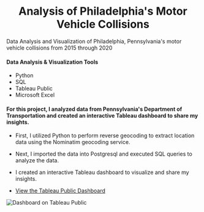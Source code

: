 <h1 align="center">Analysis of Philadelphia's Motor Vehicle Collisions</h1>
Data Analysis and Visualization of Philadelphia, Pennsylvania's motor vehicle collisions from 2015 through 2020

#### Data Analysis & Visualization Tools
+ Python
+ SQL
+ Tableau Public
+ Microsoft Excel

#### For this project, I analyzed data from Pennsylvania's Department of Transportation and created an interactive Tableau dashboard to share my insights.  

+ First, I utilized Python to perform reverse geocoding to extract location data using the Nominatim geocoding service.
+ Next, I imported the data into Postgresql and executed SQL queries to analyze the data.
+ I created an interactive Tableau dashboard to visualize and share my insights. 



+ [View the Tableau Public Dashboard](https://public.tableau.com/profile/matthew.snell1329#!/vizhome/PhiladelphiaPedestrianFatalities/PhiladelphiasFatalPedestrianCrashes2017-2019)

![Dashboard on Tableau Public](https://github.com/MatthewLSnell/2017---2019-Philadelphia-Pedestrian-Fatalities-Analysis/blob/main/Philadelphia%20Pedestrian%20Traffic%20Fatality%20Dashboard%20Cover.PNG)


